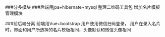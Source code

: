 ###分多模块
###后端用jpa+hibernate+mysql
整理二维码工具包
增加名片模板管理模块

###前后端分离 前端用Vue+bootstrap
用户使用微信扫码登录，
用户在录入名片时，界面和用户所选择的名片模板相同，头像默认和微信头像相同
###
